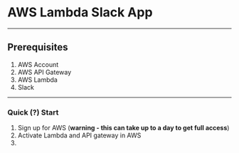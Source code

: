 # AWS Lambda Slack App
---
## Prerequisites
1. AWS Account
2. AWS API Gateway
3. AWS Lambda
4. Slack

---

### Quick (?) Start
1. Sign up for AWS (__warning - this can take up to a day to get full access__)
2. Activate Lambda and API gateway in AWS
3. 

